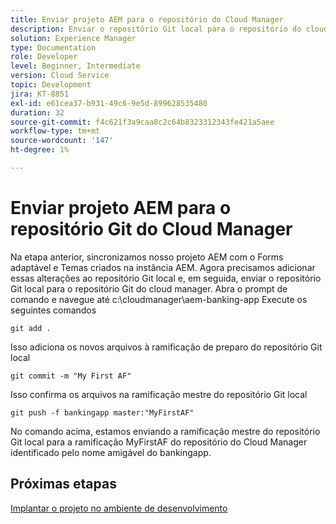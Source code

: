 ```yaml
---
title: Enviar projeto AEM para o repositório do Cloud Manager
description: Enviar o repositório Git local para o repositório do cloud manager
solution: Experience Manager
type: Documentation
role: Developer
level: Beginner, Intermediate
version: Cloud Service
topic: Development
jira: KT-8851
exl-id: e61cea37-b931-49c6-9e5d-899628535480
duration: 32
source-git-commit: f4c621f3a9caa8c2c64b8323312343fe421a5aee
workflow-type: tm+mt
source-wordcount: '147'
ht-degree: 1%

---
```


# Enviar projeto AEM para o repositório Git do Cloud Manager

Na etapa anterior, sincronizamos nosso projeto AEM com o Forms adaptável e Temas criados na instância AEM.
Agora precisamos adicionar essas alterações ao repositório Git local e, em seguida, enviar o repositório Git local para o repositório Git do cloud manager.
Abra o prompt de comando e navegue até c:\cloudmanager\aem-banking-app Execute os seguintes comandos

```
git add .
```

Isso adiciona os novos arquivos à ramificação de preparo do repositório Git local

```
git commit -m "My First AF"
```

Isso confirma os arquivos na ramificação mestre do repositório Git local

```
git push -f bankingapp master:"MyFirstAF"
```

No comando acima, estamos enviando a ramificação mestre do repositório Git local para a ramificação MyFirstAF do repositório do Cloud Manager identificado pelo nome amigável do bankingapp.

## Próximas etapas

[Implantar o projeto no ambiente de desenvolvimento](./deploy-to-dev-environment.md)
